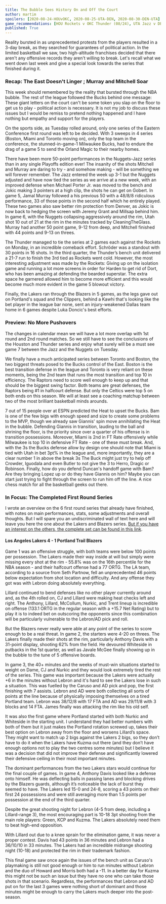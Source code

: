 ```yaml
---
title: The Bubble Sees History On and Off the Court
author: martim
spoilers: [2020-08-24-HOUvOKC, 2020-08-25-UTA-DEN, 2020-08-30-DEN-UTA]
game_recommendations: [HOU Rockets v OKC Thunder (08/24), UTA Jazz v DEN Nuggets (08/25), DEN Nuggets v UTA Jazz (08/30)]
published: True
---
```


Reality bursted in as unprecedented protests from the players resulted in a 3-day break, as they searched for guarantees of political action. In the limited basketball we saw, two high-altitude franchises decided that there aren't any offensive records they aren't willing to break. Let's recall what we went down last week and give a special look towards the series that finished during it.

<!--spoilers-->

### Recap: The East Doesn't Linger ; Murray and Mitchell Soar

This week should remembered by the reality that bursted through the NBA bubble. The rest of the league followed the Bucks behind one message: These giant letters on the court can't be some token you slap on the floor to get us to play - political action is necessary. It is not my job to discuss these issues but I would be remiss to pretend nothing happened and I have nothing but empathy and support for the players.

On the sports side, as Tuesday rolled around, only one series of the Eastern Conference first round was left to be decided. With 3 sweeps in 4 series (Boston, Miami and Toronto moving on), only the top team in the conference, the stunned-in-game-1 Milwaukee Bucks, had to endure the drag of a game 5 to send the Orland Magic to their nearby homes.

There have been more 50-point performances in the Nuggets-Jazz series than in any single Playoffs edition ever! The insanity of the shots Mitchell and Murray are daring to try - and somehow making - will be something we will forever remember. The Jazz entered the week up 3-1 but the Nuggets adjusted and have now tied the series as we arrive at a new week, with an improved defense when Michael Porter Jr. was moved to the bench and Jokic making 3 pointers at a high clip, the shots he can get on Gobert. In game 5, Jamal Murray followed a his previous 50 with a 48/8/8 ridiculous performance, 33 of those points in the second half which he entirely played. These two games also saw better rim protection from Denver, as Jokic is now back to hedging the screen with Jeremy Grant and Millsap behind him. In game 6, with the Nuggets collapsing aggressively around the rim, Utah shot 10 out of 21 at the rim in the minutes tracked by CleaningTheGlass. Murray had another 50 point game, 9-12 from deep, and Mitchell finished with 44 points and 9-13 on threes.

The Thunder managed to tie the series at 2 games each against the Rockets on Monday, in an incredible comeback effort. Schröder was a standout with 30 points in 16 shots. In the third quarter, the Thunder’s bench unit delivered a 21-7 run to finish the 3rd tied as Rockets went cold. However, the most interesting adjustment was made by the Rockets: Giving up on the isolation game and running a lot more screens in order for Harden to get rid of Dort, who has been amazing at defending the bearded superstar. The extra space he garnered allowed him to become more efficient and this would become much more evident in the game 5 blowout victory.

Finally, the Lakers ran through the Blazers in 5 games, as the legs gave out on Portland's squad and the Clippers, behind a Kawhi that's looking like the bet player in the league bar none, sent an injury-weakened Dallas team home in 6 games despite Luka Doncic's best efforts.

### Preview: No More Pushovers

The changes in calendar mean we will have a lot more overlap with 1st round and 2nd round matches. So we still have to see the conclusions of the Houston and Thunder series and enjoy what surely will be a must see game 7 between the Jazz and the Nuggets on Tuesday.

We finally have a much anticipated series between Toronto and Boston, the two biggest threats posed to the Bucks control of the East. Boston is the best transition defense in the league and Toronto is very reliant on these moments, being the 2nd team that runs the most transition and top 10 in efficiency. The Raptors need to score well enough to keep up and that should be the biggest swing factor. Both teams are great defenses, the Raptors being #1 in halfcourt defense. But only the Celtics were top 5 on both ends on this season. We will at least see a coaching matchup between two of the most brilliant basketball minds arounds.

7 out of 15 people over at ESPN predicted the Heat to upset the Bucks. Bam is one of the few bigs with enough speed and size to create some problems to the MVP, though we already saw Giannis' spin move annihilating the Heat in the bubble. Defending Giannis in transition, lauding to the ball and shrining the floor, is the priority since over a quarter of his offense is in transition possessions. Moreover, Miami is 2nd in FT Rate offensively while Milwaukee is top 10 in defensive FT Rate - one of these must break. And, with the 3s the Bucks defense allow by design one should note that Miami is tied with Utah in bet 3pt% in the league and, more importantly, they are a clear number 1 in above the break 3s  The Buck might just try to help off Crowder, Iguodala and even Butler to not give the 3 to Herro, Dragic or Robinson. Finally, how do you defend Duncan's handoff game with Bam? Are they bringing Lopez up or do they have Giannis on him? Maybe you can start just trying to fight through the screen to run him off the line. A nice chess match for all the basketball geeks out there.

### In Focus: The Completed First Round Series

I wrote an overview on the 6 first round series that already have finished, with notes on main performances, stats, some adjustments and overall thoughts. But I will spare you an undiscriminated wall of text here and will leave you here the one about the Lakers and Blazers series. [But if you have an interest on the others, the complete set can be found in this link](https://atlantichoops.blogspot.com/2020/08/the-completed-first-round-series.html). 

#### Los Angeles Lakers 4 - 1 Portland Trail Blazers

Game 1 was an offensive struggle, with both teams were below 100 points per possession. The Lakers made their way inside at will but simply were missing every shot at the rim - 55.8% was on the 16th percentile for the NBA season - and their halfcourt offense had a 77 ORTG. The LA team, according to a source from Seth Partnow, fell an unprecedented 46 points below expectation from shot location and difficulty. And any offense they got was with Lebron doing absolutely everything.

Lillard continued to bend defenses like no other player currently around and, as the 4th rolled on, CJ and Lillard were making heat checks left and right. The Anthony, Lillard, McCollum, Nurkic, and Trent lineup is incredible on offense (133.1 ORTG in the regular season with a +15.7 Net Rating) but to play it is to indeed bet on outscoring the opponents since this combination will be particularly vulnerable to the Lebron/AD pick and roll.

But the Blazers never really were able at any point of the series to score enough to be a real threat. In game 2, the starters were 4-20 on threes. The Lakers finally made their shots at the rim, particularly Anthony Davis with a 31-point display, shooting 62% from the field. He devoured Whiteside in putbacks in the 1st quarter, as well as Javale McGee finally showing up in the bubble to the tune of 5 offensive boards.

In game 3, the 40+ minutes and the weeks of must-win situations started to weight on Dame, CJ and Nurkic and they would look extremely tired the rest of the series. This game was important because the Lakers were actually +6 in the minutes without Lebron and it's hard to see the Lakers lose in such a situation. This was fuelled by the Caruso and AD pick and pop, the first finishing with 7 assists. Lebron and AD were both collecting all sorts of points at the line because of physically imposing themselves on a tired Portland team. Lebron was 38/12/8 with 17 FTA and AD was 29/11/8 with 3 blocks and 14 FTA. James finally was attacking the rim like his old self.

It was also the first game where Portland started with both Nurkic and Whiteside in the starting unit. I understand they had better numbers with both of them but it just makes the Portland rotation screwed up, takes their best option on Lebron away from the floor and worsens Lillard’s space. They might want to match up 2 bigs against the Lakers 2 bigs, so they don’t have to do it when the Lakers have Kuzma out there (and they don’t have enough options not to play the two centres some minutes) but I believe it was a decision that did not improve their defense and significantly lowered their defensive ceiling in their most important minutes.

The dominant performances from the two Lakers stars would continue for the final couple of games. In game 4, Anthony Davis looked like a defense onto himself. He was deflecting balls in passing lanes and blocking drives by the Blazers guards, although it’s noticeable the lack of burst they seemed to have. The Lakers led 15-0 and 24-8, scoring a 43 points on their first 24 possessions and were still averaging more than 1.5 points per possession at the end of the third quarter.

Despite the great shooting night for Lebron (4-5 from deep, including a Lillard-range 3), the most encouraging part is 10-18 3pt shooting from the main role players: Green, KCP and Kuzma. The Lakers absolutely need them to beat high-end opposition.

With Lillard out due to a knee sprain for the elimination game, it was never a proper contest. Davis had 43 points in 36 minutes and Lebron had a 36/10/10 in 33 minutes. The Lakers had an incredible midrange shooting night (10-18) and protected the rim in their trademark fashion. 

This final game saw once again the issues of the bench unit as Caruso's playmaking is still not good enough or him to run minutes without Lebron and the duo of Howard and Morris both had a -11. In a better day for Kuzma this might not be such an issue but they have no one who can take those shots in that scenario. Regardless, the performances that Lebron and AD put on for the last 3 games were nothing short of dominant and those minutes might be enough to carry the Lakers much deeper into the post-season.
